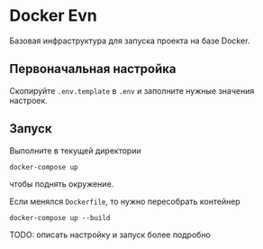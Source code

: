# Docker Evn

Базовая инфраструктура для запуска проекта на базе Docker.

## Первоначальная настройка

Скопируйте `.env.template` в `.env` и заполните нужные значения настроек.

## Запуск

Выполните в текущей директории

```
docker-compose up
```

чтобы поднять окружение.

Если менялся `Dockerfile`, то нужно пересобрать контейнер

```
docker-compose up --build
```


TODO: описать настройку и запуск более подробно